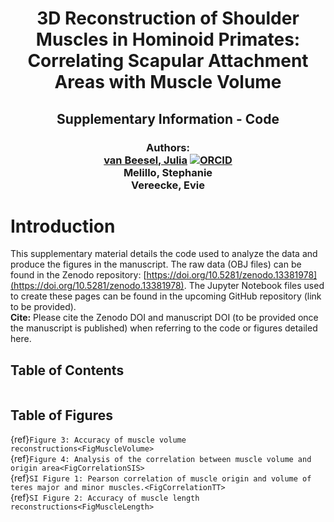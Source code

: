 
<h1 style="text-align: center;">
3D Reconstruction of Shoulder Muscles in Hominoid Primates: Correlating Scapular Attachment Areas with Muscle Volume
</h1>

<h2 style="text-align: center;">
Supplementary Information - Code
</h2>

<h3 style="text-align: center;">
<strong>Authors:</strong><br>
    <strong><a href="mailto:julia.vanbeesel@kuleuven.be">van Beesel, Julia</a></strong> 
    <a href="https://orcid.org/0000-0001-5457-0103">
        <img src="https://orcid.org/sites/default/files/images/orcid_16x16.png" alt="ORCID">
    </a><br>
    Melillo, Stephanie<br>
    Vereecke, Evie
</h3>


# Introduction
This supplementary material details the code used to analyze the data and produce the figures in the manuscript. The raw data (OBJ files) can be found in the Zenodo repository: [https://doi.org/10.5281/zenodo.13381978](https://doi.org/10.5281/zenodo.13381978). The Jupyter Notebook files used to create these pages can be found in the upcoming GitHub repository (link to be provided).  
**Cite:** Please cite the Zenodo DOI and manuscript DOI (to be provided once the manuscript is published) when referring to the code or figures detailed here. 

## Table of Contents
```{tableofcontents}
```

## Table of Figures
{ref}`Figure 3: Accuracy of muscle volume reconstructions<FigMuscleVolume>`  
{ref}`Figure 4: Analysis of the correlation between muscle volume and origin area<FigCorrelationSIS>`  
{ref}`SI Figure 1: Pearson correlation of muscle origin and volume of teres major and minor muscles.<FigCorrelationTT>`  
{ref}`SI Figure 2: Accuracy of muscle length reconstructions<FigMuscleLength>`